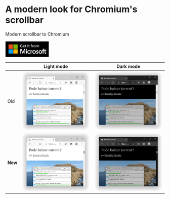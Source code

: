 # A modern look for Chromium's scrollbar
Modern scrollbar to Chromium

<a href="https://microsoftedge.microsoft.com/addons/detail/jdbpfpgndomljaenddimhmdocncakhlg">
    <img src="images/microsoft-store.png" height="50px" url="/" alt="Get it from Microsoft" />
</a>

|				      | Light mode                 | Dark mode                 |
|-------------| -------------------------- | ------------------------- |
| Old			    | ![](images/old-light.PNG)  | ![](images/old-dark.PNG)  |
| <b>New</b>	| ![](images/new-light.PNG)  | ![](images/new-dark.PNG)  |
